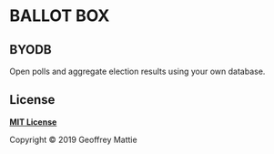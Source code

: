 # BALLOT BOX

## **BYODB**

Open polls and aggregate election results using your own database.

## **License**

[**MIT License**](./resources/build/license)

Copyright © 2019 Geoffrey Mattie